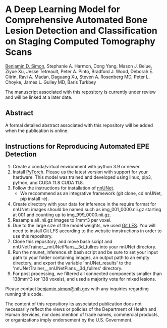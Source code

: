# A Deep Learning Model for Comprehensive Automated Bone Lesion Detection and Classification on Staging Computed Tomography Scans
[Benjamin D. Simon](https://www.linkedin.com/in/benjamin-dabora-simon/), Stephanie A. Harmon, Dong Yang, Mason J. Belue, Ziyue Xu, Jesse Tetreault, Peter A. Pinto, Bradford J. Wood, Deborah E. Citrin, Ravi A. Madan, Daguang Xu, Steven A. Rosenberg MD, Peter L. Choyke, James L. Gulley MD, Baris Turkbey

The manuscript associated with this repository is currently under review and will be linked at a later date.

## Abstract
A formal detailed abstract associated with this repository will be added when the publication is online.

## Instructions for Reproducing Automated EPE Detection
1. Create a conda/virtual environment with python 3.9 or newer. 
2. Install [PyTorch](https://pytorch.org/get-started/locally/). Please us the latest version with support for your hardware. This model was trained and developed using linux, pip3, python, and CUDA 11.8 CUDA 11.8.
3. Follow the instructions for installation of [nnUNet](https://github.com/MIC-DKFZ/nnUNet/tree/master). 
    - We reccommend as an integrative framework (git clone, cd nnUNet, pip install -e).
4. Create directory with your data for inference in the require format for nnUNet: images should be named such as img_001_0000.nii.gz starting at 001 and counting up to img_999_0000.nii.gz.
5. Resample all .nii.gz images to 1mm^3 per voxel.
6. Due to the large size of the model weights, we used [Git LFS](https://git-lfs.com/). You will need to install Git LFS according to the website innstructions in order to use this repository.
7. Clone this repository, and move bash script and nnUNetTrainer__nnUNetPlans__3d_fullres into your nnUNet directory.
8. Run the nnunet_inference.sh bash script and be sure to set your input path to your folder containing images, an output path to an empty directory, and export the variable 'nnUNet_results' to the 'nnUNetTrainer__nnUNetPlans__3d_fullres' directory.
9. For post processing, we filtered all connected components smaller than 138mm^3 (or 138 voxels), and used a majority vote for mixed lesions.

Please contact benjamin.simon@nih.gov with any inquiries regarding running this code.

The content of this repositiory its associated publication does not necessarily reflect the views or policies of the Department of Health and Human Services, nor does mention of trade names, commercial products, or organizations imply endorsement by the U.S. Government. 
